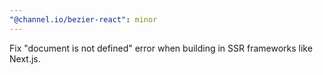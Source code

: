 ```yaml
---
"@channel.io/bezier-react": minor
---
```


Fix "document is not defined" error when building in SSR frameworks like Next.js.
